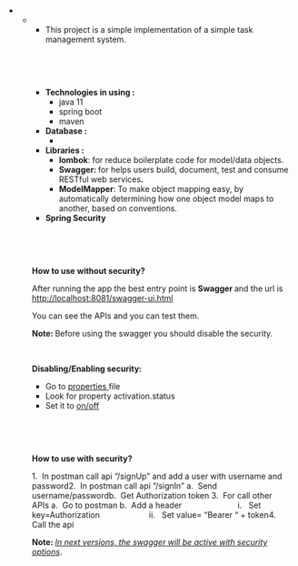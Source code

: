 <ul>
<li>
<ul>
<li>
<ul>
<li>This project is a simple implementation of a simple task management system.</li>
</ul>
<p>&nbsp;</p>
<p>&nbsp;</p>
<ul>
<li><strong>Technologies in using :</strong>
<ul>
<li>java 11</li>
<li>spring boot</li>
<li>maven</li>
</ul>
</li>
<li><strong>Database :</strong>
<ul>
<li><strong></strong></li>
</ul>
</li>
<li><strong>Libraries :</strong>
<ul>
<li><strong>lombok</strong>: for reduce boilerplate code for model/data objects.</li>
<li><strong>Swagger: </strong>for helps users build, document, test and consume RESTful web services<strong>.</strong></li>
<li><strong>ModelMapper</strong>: To make object mapping easy, by automatically determining how one object model maps to another, based on conventions.</li>
</ul>
</li>
<li><strong>Spring Security</strong></li>
</ul>
<p><strong>&nbsp;</strong></p>
<p><strong>&nbsp;</strong></p>
<p><strong>How to use without security?</strong></p>
<p>After running the app the best entry point is <strong>Swagger </strong>and the url is <a href="http://localhost:8081/swagger-ui.html">http://localhost:8081/swagger-ui.html</a></p>
<p>You can see the APIs and you can test them.</p>
<p><strong>Note: </strong>Before using the swagger you should disable the security.</p>
<p>&nbsp;</p>
<p><strong>Disabling/Enabling security:</strong></p>
<ul>
<li>Go to <u>properties </u>file</li>
<li>Look for property activation.status</li>
<li>Set it to <u>on/off</u></li>
</ul>
<p><strong>&nbsp;</strong></p>
<p><strong>&nbsp;</strong></p>
<p><strong>How to use with security?</strong></p>
1.&nbsp; In postman call api &ldquo;/signUp&rdquo; and add a user with username and password2.&nbsp; In postman call api &ldquo;/signIn&rdquo; a.&nbsp; Send username/passwordb.&nbsp; Get Authorization token 3.&nbsp; For call other APIs a.&nbsp; Go to postman b.&nbsp; Add a header &nbsp;&nbsp;&nbsp;&nbsp;&nbsp;&nbsp;&nbsp;&nbsp;&nbsp;&nbsp;&nbsp;&nbsp;&nbsp;&nbsp;&nbsp;&nbsp;&nbsp;&nbsp;&nbsp;&nbsp;&nbsp;&nbsp;&nbsp; i.&nbsp;&nbsp; Set key=Authorization&nbsp;&nbsp;&nbsp;&nbsp;&nbsp;&nbsp;&nbsp;&nbsp;&nbsp;&nbsp;&nbsp;&nbsp;&nbsp;&nbsp;&nbsp;&nbsp;&nbsp;&nbsp;&nbsp;&nbsp;&nbsp; ii.&nbsp;&nbsp; Set value= &ldquo;Bearer &ldquo; + token4.&nbsp; Call the api&nbsp;
<p><strong>Note: </strong><em><u>In next versions, the swagger will be active with security options</u></em>.</p>
&nbsp;
<p>&nbsp;</p>
</li>
</ul>
</li>
</ul>